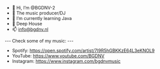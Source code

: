 - 👋 Hi, I’m @BGDNV-2
- 👀 The music producer/DJ
- 🌱 I’m currently learning Java
- 💞️ Deep House
- 📫 info@bgdnv.nl

--- Check some of my music: ---
- Spotify: https://open.spotify.com/artist/7I9R5hGBKKzE64L3eKNOL9
- YouTube: https://www.youtube.com/BGDNV
- Instagram: https://www.instagram.com/bgdnvmusic
<!---
BGDNV-2/BGDNV-2 is a ✨ special ✨ repository because its `README.md` (this file) appears on your GitHub profile.
You can click the Preview link to take a look at your changes.
--->
